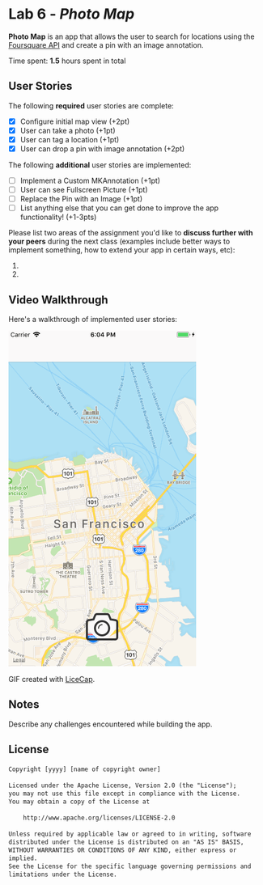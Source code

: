 # Lab 6 - *Photo Map*

**Photo Map** is an app that allows the user to search for locations using the [Foursquare API](https://developer.foursquare.com/docs) and create a pin with an image annotation.

Time spent: **1.5** hours spent in total

## User Stories

The following **required** user stories are complete:

- [x] Configure initial map view (+2pt)
- [x] User can take a photo (+1pt)
- [x] User can tag a location (+1pt)
- [x] User can drop a pin with image annotation (+2pt)

The following **additional** user stories are implemented:

- [ ] Implement a Custom MKAnnotation (+1pt)
- [ ] User can see Fullscreen Picture (+1pt)
- [ ] Replace the Pin with an Image (+1pt)
- [ ] List anything else that you can get done to improve the app functionality! (+1-3pts)

Please list two areas of the assignment you'd like to **discuss further with your peers** during the next class (examples include better ways to implement something, how to extend your app in certain ways, etc):

1.
2.

## Video Walkthrough

Here's a walkthrough of implemented user stories:

<img src='demo.gif' title='Video Walkthrough' width='' alt='Video Walkthrough' />

GIF created with [LiceCap](http://www.cockos.com/licecap/).

## Notes

Describe any challenges encountered while building the app.

## License

    Copyright [yyyy] [name of copyright owner]

    Licensed under the Apache License, Version 2.0 (the "License");
    you may not use this file except in compliance with the License.
    You may obtain a copy of the License at

        http://www.apache.org/licenses/LICENSE-2.0

    Unless required by applicable law or agreed to in writing, software
    distributed under the License is distributed on an "AS IS" BASIS,
    WITHOUT WARRANTIES OR CONDITIONS OF ANY KIND, either express or implied.
    See the License for the specific language governing permissions and
    limitations under the License.